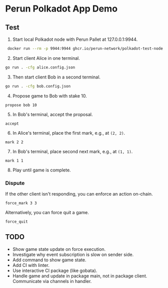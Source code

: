 # Perun Polkadot App Demo

## Test

1. Start local Polkadot node with Perun Pallet at 127.0.0.1:9944.

```sh
 docker run --rm -p 9944:9944 ghcr.io/perun-network/polkadot-test-node:0.2.0
```

2. Start client Alice in one terminal.
```sh
go run . -cfg alice.config.json
```

3. Then start client Bob in a second terminal.
```sh
go run . -cfg bob.config.json
```

4. Propose game to Bob with stake 10.
```
propose bob 10
```
5. In Bob's terminal, accept the proposal.
```
accept
```
6. In Alice's terminal, place the first mark, e.g., at `(2, 2)`.
```
mark 2 2
```
7. In Bob's terminal, place second next mark, e.g., at `(1, 1)`.
```
mark 1 1
```
8. Play until game is complete.

### Dispute

If the other client isn't responding, you can enforce an action on-chain.
```
force_mark 3 3
```
Alternatively, you can force quit a game.
```
force_quit
```


## TODO

- Show game state update on force execution.
- Investigate why event subscription is slow on sender side.
- Add command to show game state.
- Add CI with linter.
- Use interactive CI package (like gobata).
- Handle game and update in package main, not in package client. Communicate via channels in handler.
